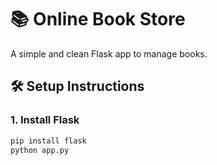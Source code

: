 # 📚 Online Book Store

A simple and clean Flask app to manage books.

## 🛠️ Setup Instructions

### 1. Install Flask
```bash
pip install flask
python app.py
